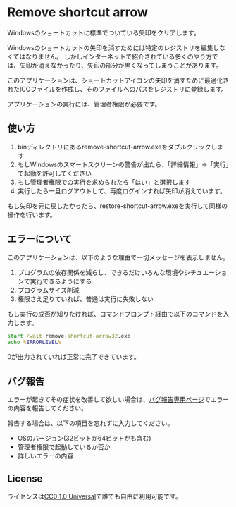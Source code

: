 # Remove shortcut arrow

Windowsのショートカットに標準でついている矢印をクリアします。

Windowsのショートカットの矢印を消すためには特定のレジストリを編集しなくてはなりません。
しかしインターネットで紹介されている多くのやり方では、矢印が消えなかったり、矢印の部分が黒くなってしまうことがあります。

このアプリケーションは、ショートカットアイコンの矢印を消すために最適化されたICOファイルを作成し、そのファイルへのパスをレジストリに登録します。

アプリケーションの実行には、管理者権限が必要です。

## 使い方

1. binディレクトリにあるremove-shortcut-arrow.exeをダブルクリックします
2. もしWindowsのスマートスクリーンの警告が出たら、「詳細情報」→「実行」で起動を許可してください
3. もし管理者権限での実行を求められたら「はい」と選択します
4. 実行したら一旦ログアウトして、再度ログインすれば矢印が消えています。

もし矢印を元に戻したかったら、restore-shortcut-arrow.exeを実行して同様の操作を行います。

## エラーについて

このアプリケーションは、以下のような理由で一切メッセージを表示しません。

1. プログラムの依存関係を減らし、できるだけいろんな環境やシチュエーションで実行できるようにする
2. プログラムサイズ削減
3. 権限さえ足りていれば、普通は実行に失敗しない

もし実行の成否が知りたければ、コマンドプロンプト経由で以下のコマンドを入力します。

```cmd
start /wait remove-shortcut-arrow32.exe
echo %ERRORLEVEL%
```

0が出力されていれば正常に完了できています。

## バグ報告

エラーが起きてその症状を改善して欲しい場合は、[バグ報告専用ページ](https://gitlab.com/dokutoku/remove-shortcut-arrow/-/issues)でエラーの内容を報告してください。

報告する場合は、以下の項目を忘れずに入力してください。

- OSのバージョン(32ビットか64ビットかも含む)
- 管理者権限で起動しているか否か
- 詳しいエラーの内容

## License

ライセンスは[CC0 1.0 Universal](https://creativecommons.org/publicdomain/zero/1.0/deed.ja)で誰でも自由に利用可能です。
